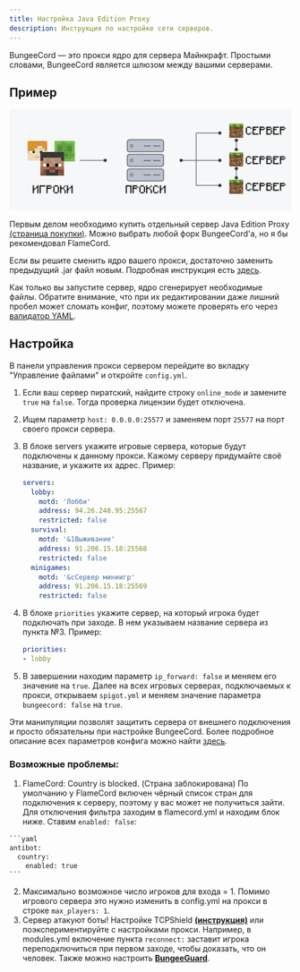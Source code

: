 ```yaml
---
title: Настройка Java Edition Proxy
description: Инструкция по настройке сети серверов.
---
```


BungeeCord — это прокси ядро для сервера Майнкрафт. Простыми словами,
BungeeCord является шлюзом между вашими серверами.

## Пример

![Визуализация работы прокси в Minecraft](/images/guides/configure-proxy/proxy.png "Прокси")

Первым делом необходимо купить отдельный сервер Java Edition Proxy
[(страница покупки)](https://superhub.host/order/minecraft). Можно выбрать
любой форк BungeeCord'а, но я бы рекомендовал FlameCord.

Если вы решите сменить ядро вашего прокси, достаточно заменить предыдущий
.jar файл новым. Подробная инструкция есть [здесь](https://superhub.host/guides/change-version).

Как только вы запустите сервер, ядро сгенерирует необходимые файлы. Обратите
внимание, что при их редактировании даже лишний пробел может сломать конфиг,
поэтому можете проверять его через [валидатор YAML](https://www.yamllint.com).

## Настройка

В панели управления прокси сервером перейдите во вкладку "Управление файлами"
и откройте `config.yml`.

1. Если ваш сервер пиратский, найдите строку `online_mode` и замените `true`
на `false`. Тогда проверка лицензии будет отключена.

2. Ищем параметр `host: 0.0.0.0:25577` и заменяем порт `25577` на порт своего
прокси сервера.

3. В блоке servers укажите игровые сервера, которые будут подключены к данному
прокси. Кажому серверу придумайте своё название, и укажите их адрес. Пример:

    ```yaml
    servers:
      lobby:
        motd: 'Лобби'
        address: 94.26.248.95:25567
        restricted: false
      survival:
        motd: '&1Выживание'
        address: 91.206.15.18:25568
        restricted: false
      minigames:
        motd: '&cСервер миниигр'
        address: 91.206.15.18:25569
        restricted: false
    ```

4. В блоке `priorities` укажите сервер, на который игрока будет подключать при
заходе. В нем указываем название сервера из пункта №3. Пример:

    ```yaml
    priorities:
    - lobby
    ```

5. В завершении находим параметр `ip_forward: false` и меняем его значение на
`true`. Далее на всех игровых серверах, подключаемых к прокси, открываем
`spigot.yml` и меняем значение параметра `bungeecord: false` на `true`.

Эти манипуляции позволят защитить сервера от внешнего подключения и просто
обязательны при настройке BungeeCord. Более подробное описание всех параметров
конфига можно найти [здесь](https://www.spigotmc.org/wiki/bungeecord-configuration-guide).

### Возможные проблемы:
  1. FlameCord: Country is blocked. (Страна заблокирована)
    По умолчанию у FlameCord включен чёрный список стран для подключения к серверу, поэтому у вас может не получиться зайти. Для отключения фильтра заходим в flamecord.yml и находим блок ниже. Ставим `enabled: false`:

    ```yaml
    antibot:
      country:
        enabled: true
    ```

  2. Максимально возможное число игроков для входа = 1. 
    Помимо игрового сервера это нужно изменить в config.yml на прокси в строке `max_players: 1`.
  3. Сервер атакуют боты!
    Настройке TCPShield **[(инструкция)](https://superhub.host/guides/configure-tcpshield)** или поэкспериментируйте с настройками прокси. Например, в modules.yml включение пункта `reconnect:` заставит игрока переподключиться при первом заходе, чтобы доказать, что он человек. Также можно настроить **[BungeeGuard](https://superhub.host/guides/configure-tcpshield)**.
